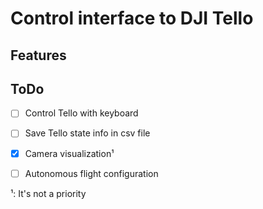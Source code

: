 # Control interface to DJI Tello

## Features

## ToDo
+ [ ] Control Tello with keyboard
+ [ ] Save Tello state info in csv file
+ [x] Camera visualization¹
+ [ ] Autonomous flight configuration


¹: It's not a priority
